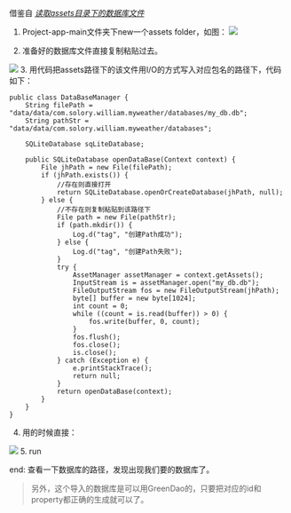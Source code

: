 借鉴自 *[读取assets目录下的数据库文件](http://blog.csdn.net/u010800530/article/details/40192279)*
1. Project-app-main文件夹下new一个assets folder，如图：
![](http://upload-images.jianshu.io/upload_images/7177220-e0eee73bb5017626.png?imageMogr2/auto-orient/strip%7CimageView2/2/w/1240)

2. 准备好的数据库文件直接复制粘贴过去。

![](http://upload-images.jianshu.io/upload_images/7177220-387f2bc0d796600a.png?imageMogr2/auto-orient/strip%7CimageView2/2/w/1240)
3. 用代码把assets路径下的该文件用I/O的方式写入对应包名的路径下，代码如下：
```
public class DataBaseManager {
    String filePath = "data/data/com.solory.william.myweather/databases/my_db.db";
    String pathStr = "data/data/com.solory.william.myweather/databases";

    SQLiteDatabase sqLiteDatabase;

    public SQLiteDatabase openDataBase(Context context) {
        File jhPath = new File(filePath);
        if (jhPath.exists()) {
            //存在则直接打开
            return SQLiteDatabase.openOrCreateDatabase(jhPath, null);
        } else {
            //不存在则复制粘贴到该路径下
            File path = new File(pathStr);
            if (path.mkdir()) {
                Log.d("tag", "创建Path成功");
            } else {
                Log.d("tag", "创建Path失败");
            }
            try {
                AssetManager assetManager = context.getAssets();
                InputStream is = assetManager.open("my_db.db");
                FileOutputStream fos = new FileOutputStream(jhPath);
                byte[] buffer = new byte[1024];
                int count = 0;
                while ((count = is.read(buffer)) > 0) {
                    fos.write(buffer, 0, count);
                }
                fos.flush();
                fos.close();
                is.close();
            } catch (Exception e) {
                e.printStackTrace();
                return null;
            }
            return openDataBase(context);
        }
    }
}
```
4. 用的时候直接：

![](http://upload-images.jianshu.io/upload_images/7177220-dc9b5874a4fab837.png?imageMogr2/auto-orient/strip%7CimageView2/2/w/1240)
5. run

end: 查看一下数据库的路径，发现出现我们要的数据库了。

>另外，这个导入的数据库是可以用GreenDao的，只要把对应的id和property都正确的生成就可以了。
